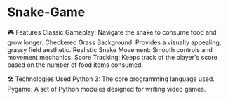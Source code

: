 # Snake-Game
🎮 Features
  Classic Gameplay: Navigate the snake to consume food and grow longer.
  Checkered Grass Background: Provides a visually appealing, grassy field aesthetic.
  Realistic Snake Movement: Smooth controls and movement mechanics.
  Score Tracking: Keeps track of the player's score based on the number of food items consumed.

🛠️ Technologies Used
  Python 3: The core programming language used.
  Pygame: A set of Python modules designed for writing video games.
